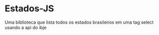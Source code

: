 # Estados-JS
Uma biblioteca que lista todos os estados brasileiros em uma tag select usando a api do ibje
